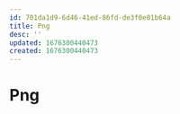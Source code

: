 ```yaml
---
id: 701da1d9-6d46-41ed-86fd-de3f0e01b64a
title: Png
desc: ''
updated: 1676300440473
created: 1676300440473
---
```

# Png
